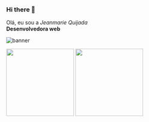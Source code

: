 ### Hi there 👋
<section class="About-me">
  <article>
    <p>Olá, eu sou a <em>Jeanmarie Quijada</em> </br>
    <strong>Desenvolvedora web</strong></br>
  </article>
  <img src="https://photos.app.goo.gl/36T3gPzNeYHRgUxz5" alt="banner"/> 
</section>

<img height = "180em" src="https://github-readme-stats.vercel.app/api?username=jeanmarieq&show_icons=true&theme=cobalt"/> <img height = "180em" src="https://github-readme-stats.vercel.app/api/top-langs/?username=jeanmarieq&layout=compact&theme=cobalt"/>

 


<!--
**jeanmarieq/jeanmarieq** is a ✨ _special_ ✨ repository because its `README.md` (this file) appears on your GitHub profile.

Here are some ideas to get you started:

- 🔭 I’m currently working on ...
- 🌱 I’m currently learning ...
- 👯 I’m looking to collaborate on ...
- 🤔 I’m looking for help with ...
- 💬 Ask me about ...
- 📫 How to reach me: ...
- 😄 Pronouns: ...
- ⚡ Fun fact: ...
-->
